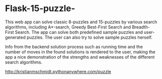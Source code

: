 # Flask-15-puzzle-

This web app can solve classic 8-puzzles and 15-puzzles by various search algorithms, including A\*-search, Greedy Best-First Search and Breadth-First Search. The app can solve both predefined sample puzzles and user-generated puzzles. The user can also try to solve sample puzzles herself.

Info from the backend solution process such as running time and the number of moves in the found solutions is rendered to the user, making the app a nice demonstration of the strengths and weaknesses of the different search algorithms.

http://kristianmschmidt.pythonanywhere.com/puzzle
